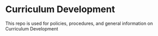 Curriculum Development
======================

This repo is used for policies, procedures, and general information on Curriculum Development
